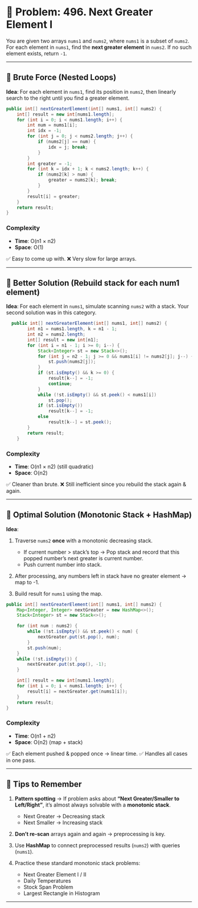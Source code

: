 # 🔑 Problem: 496. Next Greater Element I

You are given two arrays `nums1` and `nums2`, where `nums1` is a subset of `nums2`. For each element in `nums1`, find the **next greater element** in `nums2`. If no such element exists, return `-1`.

---

## 🥉 Brute Force (Nested Loops)

**Idea**: For each element in `nums1`, find its position in `nums2`, then linearly search to the right until you find a greater element.

```java
public int[] nextGreaterElement(int[] nums1, int[] nums2) {
    int[] result = new int[nums1.length];
    for (int i = 0; i < nums1.length; i++) {
        int num = nums1[i];
        int idx = -1;
        for (int j = 0; j < nums2.length; j++) {
            if (nums2[j] == num) {
                idx = j; break;
            }
        }
        int greater = -1;
        for (int k = idx + 1; k < nums2.length; k++) {
            if (nums2[k] > num) {
                greater = nums2[k]; break;
            }
        }
        result[i] = greater;
    }
    return result;
}
```

### Complexity

* **Time**: O(n1 × n2)
* **Space**: O(1)

✅ Easy to come up with.
❌ Very slow for large arrays.

---

## 🥈 Better Solution (Rebuild stack for each num1 element)

**Idea**: For each element in `nums1`, simulate scanning `nums2` with a stack.
Your second solution was in this category.
```java
  public int[] nextGreaterElement(int[] nums1, int[] nums2) {
        int n1 = nums1.length, k = n1 - 1;
        int n2 = nums2.length;
        int[] result = new int[n1];
        for (int i = n1 - 1; i >= 0; i--) {
            Stack<Integer> st = new Stack<>();
            for (int j = n2 - 1; j >= 0 && nums1[i] != nums2[j]; j--) {
                st.push(nums2[j]);
            }
            if (st.isEmpty() && k >= 0) {
                result[k--] = -1;
                continue;
            }
            while (!st.isEmpty() && st.peek() < nums1[i])
                st.pop();
            if (st.isEmpty())
                result[k--] = -1;
            else
                result[k--] = st.peek();
        }
        return result;
    }
```
### Complexity

* **Time**: O(n1 × n2) (still quadratic)
* **Space**: O(n2)

✅ Cleaner than brute.
❌ Still inefficient since you rebuild the stack again & again.

---

## 🥇 Optimal Solution (Monotonic Stack + HashMap)

**Idea**:

1. Traverse `nums2` **once** with a monotonic decreasing stack.

   * If current number > stack’s top → Pop stack and record that this popped number’s next greater is current number.
   * Push current number into stack.
2. After processing, any numbers left in stack have no greater element → map to -1.
3. Build result for `nums1` using the map.

```java
public int[] nextGreaterElement(int[] nums1, int[] nums2) {
    Map<Integer, Integer> nextGreater = new HashMap<>();
    Stack<Integer> st = new Stack<>();

    for (int num : nums2) {
        while (!st.isEmpty() && st.peek() < num) {
            nextGreater.put(st.pop(), num);
        }
        st.push(num);
    }
    while (!st.isEmpty()) {
        nextGreater.put(st.pop(), -1);
    }

    int[] result = new int[nums1.length];
    for (int i = 0; i < nums1.length; i++) {
        result[i] = nextGreater.get(nums1[i]);
    }
    return result;
}
```

### Complexity

* **Time**: O(n1 + n2)
* **Space**: O(n2) (map + stack)

✅ Each element pushed & popped once → linear time.
✅ Handles all cases in one pass.

---

## 🧠 Tips to Remember

1. **Pattern spotting** → If problem asks about **“Next Greater/Smaller to Left/Right”**, it’s almost always solvable with a **monotonic stack**.

   * Next Greater → Decreasing stack
   * Next Smaller → Increasing stack
2. **Don’t re-scan** arrays again and again → preprocessing is key.
3. Use **HashMap** to connect preprocessed results (`nums2`) with queries (`nums1`).
4. Practice these standard monotonic stack problems:

   * Next Greater Element I / II
   * Daily Temperatures
   * Stock Span Problem
   * Largest Rectangle in Histogram

---

